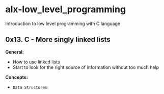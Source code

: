 # alx-low_level_programming
Introduction to low level programming with C language
## 0x13. C - More singly linked lists

**General:**
- How to use linked lists
- Start to look for the right source of information without too much help

**Concepts:**
- `Data Structures`
